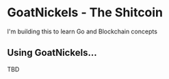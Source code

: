 # GoatNickels - The Shitcoin

I'm building this to learn Go and Blockchain concepts

## Using GoatNickels...

TBD